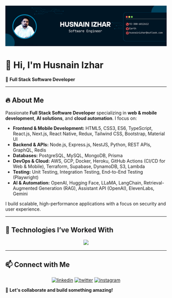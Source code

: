 ![Husnain Izhar](https://github.com/HusnainIzhar/husnainizhar/blob/main/Blue%20Gradient%20Software%20Engineer%20Linkedin%20Background%20Photo%20(7).png?raw=true)

# 👋 Hi, I'm Husnain Izhar  

🚀 **Full Stack Software Developer**  

---

## 🔥 About Me  

Passionate **Full Stack Software Developer** specializing in **web & mobile development**, **AI solutions**, and **cloud automation**. I focus on:  

- **Frontend & Mobile Development:** HTML5, CSS3, ES6, TypeScript, React.js, Next.js, React Native, Redux, Tailwind CSS, Bootstrap, Material UI  
- **Backend & APIs:** Node.js, Express.js, NestJS, Python, REST APIs, GraphQL, Redis  
- **Databases:** PostgreSQL, MySQL, MongoDB, Prisma  
- **DevOps & Cloud:** AWS, GCP, Docker, Heroku, GitHub Actions (CI/CD for Web & Mobile), Terraform, Supabase, DynamoDB, S3, Lambda  
- **Testing:** Unit Testing, Integration Testing, End-to-End Testing (Playwright)  
- **AI & Automation:** OpenAI, Hugging Face, LLaMA, LangChain, Retrieval-Augmented Generation (RAG), Assistant API (OpenAI), ElevenLabs, Gemini 

I build scalable, high-performance applications with a focus on security and user experience.  

---

## 🎯 Technologies I’ve Worked With

<p align="center">
  <a href="https://skillicons.dev">
    <img src="https://skillicons.dev/icons?i=git,aws,css,docker,postgres,prisma,dynamodb,express,figma,firebase,redis,github,html,js,linux,md,materialui,nginx,mongodb,mysql,nextjs,nodejs,postman,py,react,redux,tailwind,ts,vscode,kubernetes,anaconda,androidstudio,bash,cloudflare,githubactions,graphql,heroku,jest,pnpm,supabase,terraform,vercel&perline=14" />
  </a>
</p>

---

## 📫 Connect with Me  

<!--icons and links-->
<p align="center">
<a href="https://www.linkedin.com/in/husnainizhar/" target="blank"><img align="center" src="https://user-images.githubusercontent.com/88904952/234979284-68c11d7f-1acc-4f0c-ac78-044e1037d7b0.png" alt="linkedin" height="50" width="50" /></a>
<a href="https://twitter.com/husnainizhar" target="blank"><img align="center" src="https://user-images.githubusercontent.com/88904952/234980676-61bfb021-ecc8-48f7-88e6-34c1b06c4a58.png" alt="twitter" height="50" width="50" /></a> 
<a href="https://www.instagram.com/husnainizhar/" target="blank"><img align="center" src="https://user-images.githubusercontent.com/88904952/234981169-2dd1e58f-4b7e-468c-8213-034ba62156c3.png" alt="instagram" height="50" width="50" /></a>
</p>

  

🚀 **Let's collaborate and build something amazing!**  
